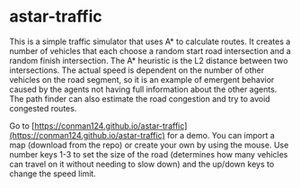 # astar-traffic

This is a simple traffic simulator that uses A* to calculate routes.  It creates a number of vehicles that each choose a
random start road intersection and a random finish intersection.  The A* heuristic is the L2 distance between two intersections.
The actual speed is dependent on the number of other vehicles on the road segment, so it is an example of emergent behavior caused
by the agents not having full information about the other agents.  The path finder can also estimate the road congestion and try
to avoid congested routes.

Go to [https://conman124.github.io/astar-traffic](https://conman124.github.io/astar-traffic) for a demo.  You can import a map
(download from the repo) or create your own by using the mouse.  Use number keys 1-3 to set the size of the road (determines how many
vehicles can travel on it without needing to slow down) and the up/down keys to change the speed limit.
